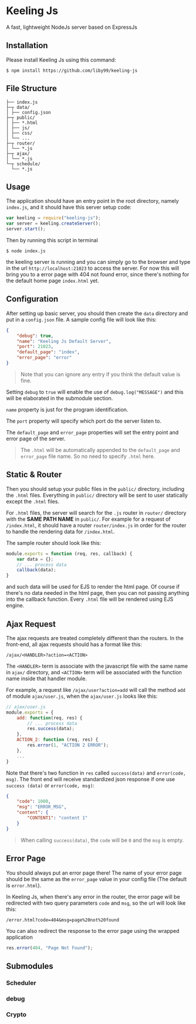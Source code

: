 # Keeling Js

A fast, lightweight NodeJs server based on ExpressJs

## Installation

Please install Keeling Js using this command:

```
$ npm install https://github.com/liby99/keeling-js
```

## File Structure

```
├── index.js
├─┬ data/
│ ├── config.json
├─┬ public/
│ ├── *.html
│ ├── js/
│ ├── css/
│ └── ...
├─┬ router/
│ └── *.js
├─┬ ajax/
│ └── *.js
└─┬ schedule/
  └── *.js
```

## Usage

The application should have an entry point in the root directory, namely
`index.js`, and it should have this server setup code:

```js
var keeling = require("keeling-js");
var server = keeling.createServer();
server.start();
```

Then by running this script in terminal

```
$ node index.js
```

the keeling server is running and you can simply go to the browser and type in
the url `http://localhost:21023` to access the server. For now this will bring
you to a error page with 404 not found error, since there's nothing for the
default home page `index.html` yet.

## Configuration

After setting up basic server, you should then create the `data` directory and
put in a `config.json` file. A sample config file will look like this:

```json
{
    "debug": true,
    "name": "Keeling Js Default Server",
    "port": 21023,
    "default_page": "index",
    "error_page": "error"
}
```

> Note that you can ignore any entry if you think the default value is fine.

Setting `debug` to `true` will enable the use of `debug.log("MESSAGE")` and this
will be elaborated in the submodule section.

`name` property is just for the program identification.

The `port` property will specify which port do the server listen to.

The `default_page` and `error_page` properties will set the entry point and
error page of the server.

> The `.html` will be automatically appended to the `default_page` and
`error_page` file name. So no need to specify `.html` here.

## Static & Router

Then you should setup your public files in the `public/` directory, including
the `.html` files. Everything in `public/` directory will be sent to user
statically except the `.html` files.

For `.html` files, the server will search for the `.js` router in `router/`
directory with the **SAME PATH NAME** in `public/`. For example for a request
of `/index.html`, it should have a router `router/index.js` in order for the
router to handle the rendering data for `/index.html`.

The sample router should look like this:

```js
module.exports = function (req, res, callback) {
    var data = {};
    // ... process data
    callback(data);
}
```

and such data will be used for EJS to render the html page. Of course if there's
no data needed in the html page, then you can not passing anything into the
callback function. Every `.html` file will be rendered using EJS engine.

## Ajax Request

The ajax requests are treated completely different than the routers. In the
front-end, all ajax requests should has a format like this:

```
/ajax/<HANDLER>?action=<ACTION>
```

The `<HANDLER>` term is associate with the javascript file with the same name in
`ajax/` directory, and `<ACTION>` term will be associated with the function name
inside that handler module.

For example, a request like `/ajax/user?action=add` will call the method `add`
of module `ajax/user.js`, when the `ajax/user.js` looks like this:

```js
// ajax/user.js
module.exports = {
    add: function(req, res) {
        // ... process data
        res.success(data);
    },
    ACTION_2: function (req, res) {
        res.error(1, "ACTION 2 ERROR");
    },
    ...
}
```

Note that there's two function in `res` called `success(data)` and `error(code,
msg)`. The front end will receive standardized json response if one use `success
(data)` or `error(code, msg)`:

```json
{
    "code": 1000,
    "msg": "ERROR_MSG",
    "content": {
        "CONTENT1": "content 1"
    }
}
```

> When calling `success(data)`, the `code` will be `0` and the `msg` is empty.

## Error Page

You should always put an error page there! The name of your error page should be
the same as the `error_page` value in your config file (The default is
`error.html`).

In Keeling Js, when there's any error in the router, the error page will be
redirected with two query parameters `code` and `msg`, so the url will look like
this:

```
/error.html?code=404&msg=page%20not%20found
```

You can also redirect the response to the error page using the wrapped application

```js
res.error(404, "Page Not Found");
```

## Submodules

### Scheduler

### debug

### Crypto

